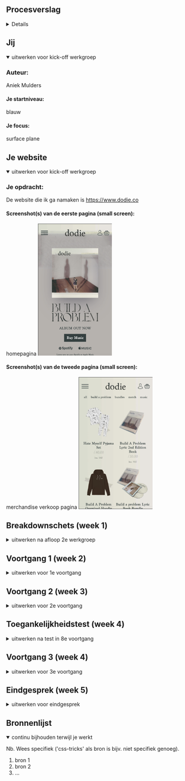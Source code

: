 ## Procesverslag
<details>
Markdown is een simpele manier om HTML te schrijven.  
Markdown cheat cheet: [Hulp bij het schrijven van Markdown](https://github.com/adam-p/markdown-here/wiki/Markdown-Cheatsheet).

Nb. De standaardstructuur en de spartaanse opmaak van de README.md zijn helemaal prima. Het gaat om de inhoud van je procesverslag. Besteedt de tijd voor pracht en praal aan je website.

Nb. Door *open* toe te voegen aan een *details* element kun je deze standaard open zetten. Fijn om dat steeds voor de relevante stuk(ken) te doen.
</details>




## Jij

<details open>
<summary>uitwerken voor kick-off werkgroep</summary>

### Auteur:
Aniek Mulders

#### Je startniveau:
blauw

#### Je focus:
surface plane
 
</details>





## Je website

<details open>
<summary>uitwerken voor kick-off werkgroep</summary>

### Je opdracht:
De website die ik ga namaken is https://www.dodie.co

#### Screenshot(s) van de eerste pagina (small screen): 
homepagina 
<img src="images/dodieHomeM.png" width="200px" alt="homepagina dodie.co">

#### Screenshot(s) van de tweede pagina (small screen):
merchandise verkoop pagina 
<img src="images/dodieMerchM.png" width="200px" alt="merchandise pagina dodie.co">
 
</details>





## Breakdownschets (week 1)

<details>
<summary>uitwerken na afloop 2e werkgroep</summary>

### de hele pagina:
 Hieronder de breakdownschets van de homepagina. De breakdownschetsen van de andere pagina's moet ik nog verder afmaken.
<img src="images/breakdownHome.png" width="150px" alt="breakdown van de hele pagina">

### dynamisch deel (bijv menu): 
<img src="images/dummy-plaatje.jpg" width="375px" alt="breakdown van een dynamisch deel">

### wellicht nog een dynamisch deel (bijv filter): 
<img src="images/dummy-plaatje.jpg" width="375px" alt="breakdown van nog een dynamisch deel">

</details>





## Voortgang 1 (week 2)

<details>
<summary>uitwerken voor 1e voortgang</summary>

### Stand van zaken
Ik ben redelijk ver met de website op een klein scherm, bijna alle elementen staan op de juiste positie. Op dit moment moet ik nog verder met het stylen van de typografie en de kleuren. De volgende stap wordt kijken of ik de site responsive kan maken. 
<img src="images/voortgangLanding.png" width="150px" alt="voortgang landing scherm">
<img src="images/voortgangMerch.png" width="150px" alt="voorgang merch lijst">


### Agenda voor meeting
samen met je groepje opstellen

| Aniek      | Yen          | Salentino    | student 4        |
| ---            | ---                | ---          | ---              |
| Kun je van een details element een hamburger menu maken| Is nog niet begonnen, hoe ga ik dit aanpakken             | Meer informatie over breakpoints    | en dan ik dat    |
| Hoe krijg je van een kolom 2 kolommen | dit als er tijd is | nog een punt | dit wil ik zeker |
| ...            | ...                | ...          | ...              |


### Verslag van meeting
hier na afloop snel de uitkomsten van de meeting vastleggen
Op mijn vragen:
- Het details element is erg slim bedacht, maar werkt niet als je de website responsive wil maken. Als je de website responsive wil maken kun je beter Javascript gebruiken.
- Voor het veranderen naar meerdere kolommen moeten "Media Queries" gebruikt worden in de CSS.

</details>





## Voortgang 2 (week 3)

<details>
<summary>uitwerken voor 2e voortgang</summary>

### Stand van zaken
hier dit ging goed & dit was lastig (neem ook screenshots op van delen van je website en code)


### Agenda voor meeting
samen met je groepje opstellen

| Aniek      | Yen          | Salentino    | Omar        |
| ---            | ---                | ---          | ---              |
| Welke elementen kan ik het beste gebruiken voor de tweede pagina?  | en dit             | Nog niet verder gegaan, niets te bespreken   | en dan ik dat    |
| Mag je een iframe gebruiken? | dit als er tijd is | nog een punt | dit wil ik zeker |
| ...            | ...                | ...          | ...              |


### Verslag van meeting
hier na afloop snel de uitkomsten van de meeting vastleggen

- punt 1
- punt 2
- nog een punt
- ...

</details>





## Toegankelijkheidstest (week 4)

<details>
<summary>uitwerken na test in 8e voortgang</summary>

### Bevindingen
Lijst met je bevindingen die in de test naar voren kwamen:
 
 Tijdens de les hebben wij getest hoe toegankelijk de website is. Tijdens deze les heb ik vooral getest met de verschillende brillen. Ook hebben wij een screenreader getest.

#### Screenreader
 Ten eerste vond ik een screenreader gebruiken erg irritant. Als je iets met je muis beweegt herhaalt de screenreader steeds waar je muis op staat. Ook is het irritant dat de screenreader alle semantische elementen opnoemt, tenzij je dit uitzet in instellingen. Ook sloeg de screenreader het icoontje van het hamburger menu over
 
 OPLOSSING


#### Peripheral field loss
Met deze bril bleek het dat de teksten in een kleine fontsize en licht grijze kleur erg slecht leesbaar zijn. Ook waren de elementen die dicht op de randen van het scherm staan erg lastig te vinden. 

Deze fouten zijn makkelijk op te lossen door de kleur van de tekst aan te passen.


#### Blur / Glare 
Met deze bril waren eigenlijk alle elementen op de site erg onduidelijk. Ook was het heel lastig om te zien waar op de site je bevond. Wanneer je de tab toets gebruikte kon je wel redelijk zien wat er geselecteerd was, maar het was niet leesbaar wat er stond.

Om dit probleem op te lossen zou je ervoor moeten zorgen dat de site goed werkt met een screenreader, of je zou de tekst veel groter moeten maken.


#### Hemifield loss
Toen ik deze bril op had kon ik alle elementen op de site wel goed zien, wel moest je je hoofd meer draaien om de content te zien die dichter op de randen stond.

Hiervoor was niet echt een oplossing nodig.
 
 
#### Low contrast
Met de low contrast bril had ik dezelfde bevindingen als bij de peripheral field loss bril. Het werd erg lastig om de kleine grijze tekst te lezen en bij de tour pagina werd het bijna onmogelijk om te de zaalnamen te kunnen zien.

Naast het aanpassen van de kleur blijkt bij deze bril het ook een goed idee om de fontsize wat groter te maken.

</details>





## Voortgang 3 (week 4)

<details>
<summary>uitwerken voor 3e voortgang</summary>

### Stand van zaken
hier dit ging goed & dit was lastig (neem ook screenshots op van delen van je website en code)


### Agenda voor meeting
samen met je groepje opstellen

| student 1      | student 2          | student 3    | student 4        |
| ---            | ---                | ---          | ---              |
| dit bespreken  | en dit             | en ik dit    | en dan ik dat    |
| en dat ook nog | dit als er tijd is | nog een punt | dit wil ik zeker |
| ...            | ...                | ...          | ...              |


### Verslag van meeting
hier na afloop snel de uitkomsten van de meeting vastleggen

- punt 1
- punt 2
- nog een punt
- ...

</details>





## Eindgesprek (week 5)

<details>
<summary>uitwerken voor eindgesprek</summary>

### Stand van zaken
hier dit ging goed & dit was lastig (neem ook screenshots op van delen van je website en code)

### Screenshot(s)

hier screenshot(s) van je eindresultaat

</details>





## Bronnenlijst

<details open>
<summary>continu bijhouden terwijl je werkt</summary>

Nb. Wees specifiek ('css-tricks' als bron is bijv. niet specifiek genoeg).

1. bron 1
2. bron 2
3. ...

</details>
